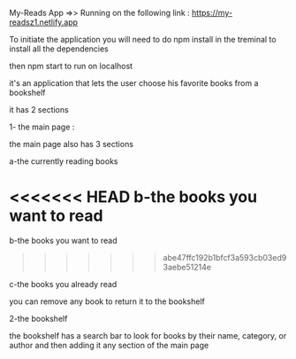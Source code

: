 My-Reads App =>> Running on the following link : https://my-readsz1.netlify.app

To initiate the application you will need to do npm install in the treminal to install all the dependencies 

then npm start to run on localhost


it's an application that lets the user choose his favorite books from a bookshelf

it has 2 sections

1- the main page :

the main page also has 3 sections

a-the currently reading books

<<<<<<< HEAD
b-the books you want to read
=======
b-the books you want to read 
>>>>>>> abe47ffc192b1bfcf3a593cb03ed93aebe51214e

c-the books you already read


you can remove any book to return it to the bookshelf

2-the bookshelf

the bookshelf has a search bar to look for books by their name, category, or author and then adding it any section of the main page


